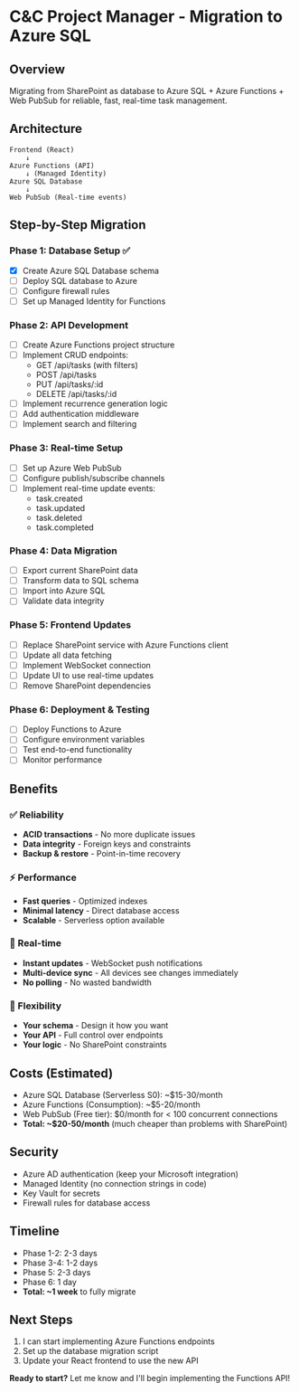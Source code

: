 # C&C Project Manager - Migration to Azure SQL

## Overview
Migrating from SharePoint as database to Azure SQL + Azure Functions + Web PubSub for reliable, fast, real-time task management.

## Architecture

```
Frontend (React) 
    ↓
Azure Functions (API)
    ↓ (Managed Identity)
Azure SQL Database
    ↓
Web PubSub (Real-time events)
```

## Step-by-Step Migration

### Phase 1: Database Setup ✅
- [x] Create Azure SQL Database schema
- [ ] Deploy SQL database to Azure
- [ ] Configure firewall rules
- [ ] Set up Managed Identity for Functions

### Phase 2: API Development
- [ ] Create Azure Functions project structure
- [ ] Implement CRUD endpoints:
  - GET /api/tasks (with filters)
  - POST /api/tasks
  - PUT /api/tasks/:id
  - DELETE /api/tasks/:id
- [ ] Implement recurrence generation logic
- [ ] Add authentication middleware
- [ ] Implement search and filtering

### Phase 3: Real-time Setup
- [ ] Set up Azure Web PubSub
- [ ] Configure publish/subscribe channels
- [ ] Implement real-time update events:
  - task.created
  - task.updated
  - task.deleted
  - task.completed

### Phase 4: Data Migration
- [ ] Export current SharePoint data
- [ ] Transform data to SQL schema
- [ ] Import into Azure SQL
- [ ] Validate data integrity

### Phase 5: Frontend Updates
- [ ] Replace SharePoint service with Azure Functions client
- [ ] Update all data fetching
- [ ] Implement WebSocket connection
- [ ] Update UI to use real-time updates
- [ ] Remove SharePoint dependencies

### Phase 6: Deployment & Testing
- [ ] Deploy Functions to Azure
- [ ] Configure environment variables
- [ ] Test end-to-end functionality
- [ ] Monitor performance

## Benefits

### ✅ Reliability
- **ACID transactions** - No more duplicate issues
- **Data integrity** - Foreign keys and constraints
- **Backup & restore** - Point-in-time recovery

### ⚡ Performance
- **Fast queries** - Optimized indexes
- **Minimal latency** - Direct database access
- **Scalable** - Serverless option available

### 🔄 Real-time
- **Instant updates** - WebSocket push notifications
- **Multi-device sync** - All devices see changes immediately
- **No polling** - No wasted bandwidth

### 🎯 Flexibility
- **Your schema** - Design it how you want
- **Your API** - Full control over endpoints
- **Your logic** - No SharePoint constraints

## Costs (Estimated)
- Azure SQL Database (Serverless S0): ~$15-30/month
- Azure Functions (Consumption): ~$5-20/month
- Web PubSub (Free tier): $0/month for < 100 concurrent connections
- **Total: ~$20-50/month** (much cheaper than problems with SharePoint)

## Security
- Azure AD authentication (keep your Microsoft integration)
- Managed Identity (no connection strings in code)
- Key Vault for secrets
- Firewall rules for database access

## Timeline
- Phase 1-2: 2-3 days
- Phase 3-4: 1-2 days  
- Phase 5: 2-3 days
- Phase 6: 1 day
- **Total: ~1 week** to fully migrate

## Next Steps
1. I can start implementing Azure Functions endpoints
2. Set up the database migration script
3. Update your React frontend to use the new API

**Ready to start?** Let me know and I'll begin implementing the Functions API!

